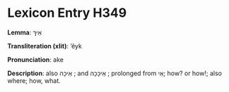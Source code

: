# Lexicon Entry H349

**Lemma**: אֵיךְ

**Transliteration (xlit)**: ʼêyk

**Pronunciation**: ake

**Description**:
also אֵיכָה ; and אֵיכָכָה ; prolonged from אַי; how? or how!; also where; how, what.
